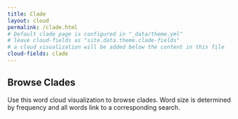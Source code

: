 ```yaml
---
title: Clade
layout: cloud
permalink: /clade.html
# Default clade page is configured in "_data/theme.yml"
# leave cloud-fields as "site.data.theme.clade-fields"
# a cloud visualization will be added below the content in this file
cloud-fields: clade
---
```


## Browse Clades

Use this word cloud visualization to browse clades.
Word size is determined by frequency and all words link to a corresponding search.
